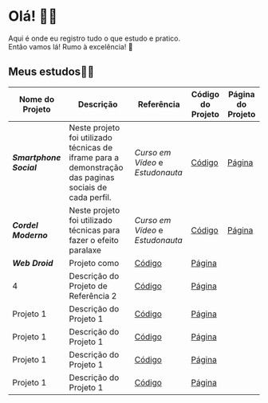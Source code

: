 # Olá! 👋🤓

Aqui é onde eu registro tudo o que estudo e pratico.<br>
Então vamos lá! Rumo à excelência! 🚀

## Meus estudos👨‍💻

| Nome do Projeto | Descrição | Referência | Código do Projeto | Página do Projeto |
| --- | --- | --- | --- | --- |
| ***Smartphone Social*** | Neste projeto foi utilizado técnicas de iframe para a demonstração das paginas sociais de cada perfil. | *Curso em Vídeo* e *Estudonauta* | [Código](https://github.com/seu-usuario/projeto-1) | [Página](https://rafaelnikolaspuggi.github.io/My_Learning/Estudonauta%20-%20Curso%20em%20V%C3%ADdeo/HTML5%20e%20CSS3/Desafios/Des_15_Projeto_Social/) 
| ***Cordel Moderno*** | Neste projeto foi utilizado técnicas para fazer o efeito paralaxe | *Curso em Vídeo* e *Estudonauta* |[Código](https://github.com/seu-usuario/projeto-2) | [Página](https://rafaelnikolaspuggi.github.io/My_Learning/Estudonauta%20-%20Curso%20em%20V%C3%ADdeo/HTML5%20e%20CSS3/Desafios/Des_12_Projeto_cordel/) |
|***Web Droid*** | Projeto como  | [Código](https://github.com/usuario/projeto-de-referencia-1) | [Página](https://rafaelnikolaspuggi.github.io/My_Learning/Estudonauta%20-%20Curso%20em%20V%C3%ADdeo/HTML5%20e%20CSS3/Desafios/Des_10_Projeto_web_droid/) |
| 4 | Descrição do Projeto de Referência 2 | [Código](https://github.com/usuario/projeto-de-referencia-2) | [Página](https://rafaelnikolaspuggi.github.io/My_Learning/Estudonauta%20-%20Curso%20em%20V%C3%ADdeo/Estudos%20JS/ex015/) |
| Projeto 1 | Descrição do Projeto 1 | [Código](https://github.com/seu-usuario/projeto-1) | [Página](https://rafaelnikolaspuggi.github.io/My_Learning/Youtube/Larissakich/Bot%C3%A3o%20mais%20ou%20menos//) |
| Projeto 1 | Descrição do Projeto 1 | [Código](https://github.com/seu-usuario/projeto-1) | [Página](https://rafaelnikolaspuggi.github.io/My_Learning/Youtube/Larissakich/Formulario%20Responsivo/) |
| Projeto 1 | Descrição do Projeto 1 | [Código](https://github.com/seu-usuario/projeto-1) | [Página](https://rafaelnikolaspuggi.github.io/My_Learning/Youtube/Larissakich/Formul%C3%A1rio%20DARK%20e%20LIGHT/assents/) |
| Projeto 1 | Descrição do Projeto 1 | [Código](https://github.com/seu-usuario/projeto-1) | [Página](https://rafaelnikolaspuggi.github.io/My_Learning/Youtube/Larissakich/Rel%C3%B3gio%20Digital/) |


